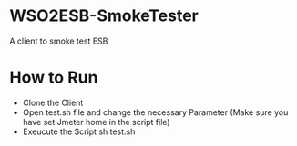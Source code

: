 # WSO2ESB-SmokeTester
A client to smoke test ESB

# How to Run

- Clone the Client
- Open test.sh file and change the necessary Parameter (Make sure you have set Jmeter home in the script file)
- Exeucute the Script sh test.sh 
